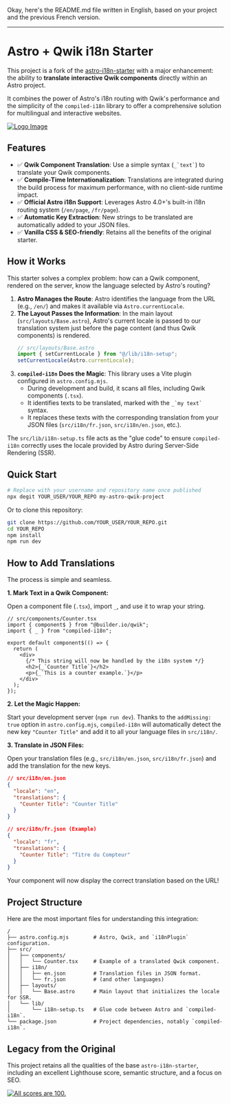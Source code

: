 Okay, here's the README.md file written in English, based on your project and the previous French version.

---

# Astro + Qwik i18n Starter

This project is a fork of the [astro-i18n-starter](https://github.com/psephopaiktes/astro-i18n-starter) with a major enhancement: the ability to **translate interactive Qwik components** directly within an Astro project.

It combines the power of Astro's i18n routing with Qwik's performance and the simplicity of the `compiled-i18n` library to offer a comprehensive solution for multilingual and interactive websites.

[![Logo Image](docs/hero.svg)](https://astro-i18n-starter.pages.dev/ "See document")

## Features

-   ✅ **Qwik Component Translation**: Use a simple syntax (`` _`text` ``) to translate your Qwik components.
-   ✅ **Compile-Time Internationalization**: Translations are integrated during the build process for maximum performance, with no client-side runtime impact.
-   ✅ **Official Astro i18n Support**: Leverages Astro 4.0+'s built-in i18n routing system (`/en/page`, `/fr/page`).
-   ✅ **Automatic Key Extraction**: New strings to be translated are automatically added to your JSON files.
-   ✅ **Vanilla CSS & SEO-friendly**: Retains all the benefits of the original starter.

## How it Works

This starter solves a complex problem: how can a Qwik component, rendered on the server, know the language selected by Astro's routing?

1.  **Astro Manages the Route**: Astro identifies the language from the URL (e.g., `/en/`) and makes it available via `Astro.currentLocale`.
2.  **The Layout Passes the Information**: In the main layout (`src/layouts/Base.astro`), Astro's current locale is passed to our translation system just before the page content (and thus Qwik components) is rendered.
    ```typescript
    // src/layouts/Base.astro
    import { setCurrentLocale } from "@/lib/i18n-setup";
    setCurrentLocale(Astro.currentLocale);
    ```
3.  **`compiled-i18n` Does the Magic**: This library uses a Vite plugin configured in `astro.config.mjs`.
    -   During development and build, it scans all files, including Qwik components (`.tsx`).
    -   It identifies texts to be translated, marked with the `` _`my text` `` syntax.
    -   It replaces these texts with the corresponding translation from your JSON files (`src/i18n/fr.json`, `src/i18n/en.json`, etc.).

The `src/lib/i18n-setup.ts` file acts as the "glue code" to ensure `compiled-i18n` correctly uses the locale provided by Astro during Server-Side Rendering (SSR).

## Quick Start

```sh
# Replace with your username and repository name once published
npx degit YOUR_USER/YOUR_REPO my-astro-qwik-project
```
Or to clone this repository:
```sh
git clone https://github.com/YOUR_USER/YOUR_REPO.git
cd YOUR_REPO
npm install
npm run dev
```

## How to Add Translations

The process is simple and seamless.

**1. Mark Text in a Qwik Component:**

Open a component file (`.tsx`), import `_`, and use it to wrap your string.

```tsx
// src/components/Counter.tsx
import { component$ } from "@builder.io/qwik";
import { _ } from "compiled-i18n";

export default component$(() => {
  return (
    <div>
      {/* This string will now be handled by the i18n system */}
      <h2>{_`Counter Title`}</h2>
      <p>{_`This is a counter example.`}</p>
    </div>
  );
});
```

**2. Let the Magic Happen:**

Start your development server (`npm run dev`). Thanks to the `addMissing: true` option in `astro.config.mjs`, `compiled-i18n` will automatically detect the new key `"Counter Title"` and add it to all your language files in `src/i18n/`.

**3. Translate in JSON Files:**

Open your translation files (e.g., `src/i18n/en.json`, `src/i18n/fr.json`) and add the translation for the new keys.

```json
// src/i18n/en.json
{
  "locale": "en",
  "translations": {
    "Counter Title": "Counter Title"
  }
}
```

```json
// src/i18n/fr.json (Example)
{
  "locale": "fr",
  "translations": {
    "Counter Title": "Titre du Compteur"
  }
}
```

Your component will now display the correct translation based on the URL!

## Project Structure

Here are the most important files for understanding this integration:

```
/
├── astro.config.mjs        # Astro, Qwik, and `i18nPlugin` configuration.
├── src/
│   ├── components/
│   │   └── Counter.tsx     # Example of a translated Qwik component.
│   ├── i18n/
│   │   ├── en.json         # Translation files in JSON format.
│   │   └── fr.json         # (and other languages)
│   ├── layouts/
│   │   └── Base.astro      # Main layout that initializes the locale for SSR.
│   └── lib/
│       └── i18n-setup.ts   # Glue code between Astro and `compiled-i18n`.
└── package.json            # Project dependencies, notably `compiled-i18n`.
```

## Legacy from the Original

This project retains all the qualities of the base `astro-i18n-starter`, including an excellent Lighthouse score, semantic structure, and a focus on SEO.

[![All scores are 100.](docs/lighthouse.png)](https://pagespeed.web.dev/analysis/https-astro-i18n-starter-pages-dev-en/8sg3q21r6c?form_factor=desktop "Check score")